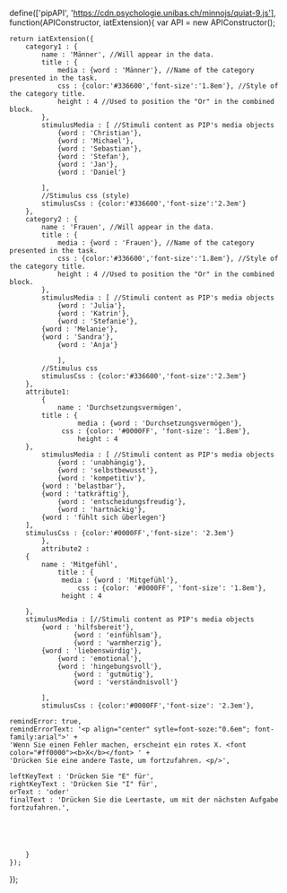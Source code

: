 define(['pipAPI', 'https://cdn.psychologie.unibas.ch/minnojs/quiat-9.js'], function(APIConstructor, iatExtension){
var API = new APIConstructor();

	
	return iatExtension({
		category1 : {
			name : 'Männer', //Will appear in the data.
			title : {
				media : {word : 'Männer'}, //Name of the category presented in the task.
				css : {color:'#336600','font-size':'1.8em'}, //Style of the category title.
				height : 4 //Used to position the "Or" in the combined block.
			}, 
			stimulusMedia : [ //Stimuli content as PIP's media objects
    		    {word : 'Christian'},
	            {word : 'Michael'},
	            {word : 'Sebastian'},
	            {word : 'Stefan'},
	            {word : 'Jan'},
	            {word : 'Daniel'}
    			
			], 
			//Stimulus css (style)
			stimulusCss : {color:'#336600','font-size':'2.3em'}
		},	
		category2 :	{
			name : 'Frauen', //Will appear in the data.
			title : {
				media : {word : 'Frauen'}, //Name of the category presented in the task.
				css : {color:'#336600','font-size':'1.8em'}, //Style of the category title.
				height : 4 //Used to position the "Or" in the combined block.
			}, 
			stimulusMedia : [ //Stimuli content as PIP's media objects
    		    {word : 'Julia'},
	            {word : 'Katrin'},
	     	    {word : 'Stefanie'},
	   	    {word : 'Melanie'},
	 	    {word : 'Sandra'},
        	    {word : 'Anja'}
	     
    			], 
			//Stimulus css
			stimulusCss : {color:'#336600','font-size':'2.3em'}
		},
  		attribute1: 
    		{
      			name : 'Durchsetzungsvermögen',
	 		title : {
    				 media : {word : 'Durchsetzungsvermögen'},
	 			 css : {color: '#0000FF', 'font-size': '1.8em'}, 
      				 height : 4
	   	},
     		stimulusMedia : [ //Stimuli content as PIP's media objects
       		    {word : 'unabhängig'},
	            {word : 'selbstbewusst'},
	     	    {word : 'kompetitiv'},
	   	    {word : 'belastbar'},
	 	    {word : 'tatkräftig'},
        	    {word : 'entscheidungsfreudig'},
	     	    {word : 'hartnäckig'},
	   	    {word : 'fühlt sich überlegen'}
	 	],
   		stimulusCss : {color:'#0000FF','font-size': '2.3em'}
     		},
       		attribute2 : 
	 	{
   			name : 'Mitgefühl',
      			title : {
	 			 media : {word : 'Mitgefühl'},
      				 css : {color: '#0000FF', 'font-size': '1.8em'},
	   			 height : 4
		
		},
		stimulusMedia : [//Stimuli content as PIP's media objects
			{word : 'hilfsbereit'},
	                {word : 'einfühlsam'},
	     	        {word : 'warmherzig'},
			{word : 'liebenswürdig'},
	   	        {word : 'emotional'},
	 	        {word : 'hingebungsvoll'},
        	        {word : 'gutmütig'},
	     	        {word : 'verständnisvoll'}
	   	        
    		],
      		stimulusCss : {color:'#0000FF','font-size': '2.3em'},
	
	remindError: true,
	remindErrorText: '<p align="center" sytle=font-soze:"0.6em"; font-family:arial">' +
	'Wenn Sie einen Fehler machen, erscheint ein rotes X. <font color="#ff0000"><b>X</b></font> ' +
	'Drücken Sie eine andere Taste, um fortzufahren. <p/>',

 	leftKeyText : 'Drücken Sie "E" für',
	rightKeyText : 'Drücken Sie "I" für',
 	orText : 'oder'
  	finalText : 'Drücken Sie die Leertaste, um mit der nächsten Aufgabe fortzufahren.',




        
		} 
	});
});
